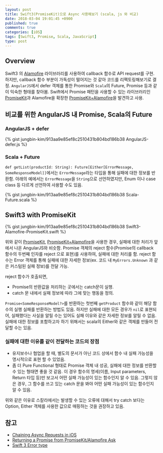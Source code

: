 ```yaml
---
layout: post
title: Swift3(PromiseKit)으로 Async 사용해보기 (scala, js 와 비교)
date: 2018-03-04 19:01:45 +0900
published: true
comments: true
categories: [iOS]
tags: [Swift3, Promise, Scala, JavaScript]
type: post
---
```


## Overview
Swift3 의 [Alamofire](https://github.com/Alamofire/Alamofire) 라이브러리를 사용하여 callback 함수로 API request를 구현.
하지만, callback 함수 부분이 가독성이 떨어지는 것 같아 코드를 리팩토링해보기로 결정.
`AngularJS`에서 defer 객체를 통한 Promise와 `Scala`의 Future, Promise 등과 같이 익숙한 형태를 찾아봄.
Swift에서 Promise 패턴을 사용할 수 있는 라이브러리인 [PromiseKit](https://github.com/mxcl/PromiseKit)과 
Alamofire을 확장한 [PromiseKit+Alamofire](https://github.com/PromiseKit/Alamofire-)을 발견하고 사용. 

## 비교를 위한 AngularJS 내 Promise, Scala의 Future

### AngularJS + defer
{% gist jungbin-kim/913aa9e85ef8c2510431b804bd186b38 AngularJS-defer.js %}

### Scala + Future
`def getList(productId: String): Future[Either[ErrorMessage, SomeResponseModel]]`에서는 
`ErrorMessage`라는 타입을 통해 실패에 대한 정보를 반환함. 
아래의 예에서는 `ErrorMessage`을 `String`으로 선언하였지만, Enum 이나 case class 등 다르게 선언하여 사용할 수도 있음.
    
{% gist jungbin-kim/913aa9e85ef8c2510431b804bd186b38 Scala-Future.scala %}


## Swift3 with PromiseKit
{% gist jungbin-kim/913aa9e85ef8c2510431b804bd186b38 Swift3-Alamofire-PromiseKit.swift %}

위와 같이 [PromiseKit](https://github.com/mxcl/PromiseKit), [PromiseKit+Alamofire](https://github.com/PromiseKit/Alamofire-)을 사용한 경우, 
실패에 대한 처리가 앞에서 나온 AngularJS와 비슷함. 
Promise 객체의 reject 함수(Promise의 callback 함수의 두번째 인자를 reject 으로 표현)를 사용하여, 실패에 대한 처리를 함. 
reject 함수는 Error 객체를 통해 실패에 대한 자세한 정보(ex. 코드 내 `MyErrors.Unknown` 과 같은 커스텀된 실패 정보)를 전달 가능. 

reject 함수가 호출되면, 
- Promise의 반환값을 처리하는 곳에서는 catch문이 실행. 
- catch 문 내에서 실패 정보에 따라 그에 맞는 행동을 정의.

`Promise<SomeResponseModel?>`를 반환하는 첫번째 `getProduct` 함수와 같이 해당 함수의 실행 실패를 반환하는 방법도 있음. 
하지만 실패에 대한 모든 경우가 `nil`로 표현되어, 실패했다는 사실을 알릴 수는 있어도 실패 이유와 같은 자세한 정보를 알릴 수 없음. 
실패에 대한 정보를 포함하고자 하기 위해서는 scala의 Either와 같은 객체를 만들어 전달할 수는 있음. 

### 실패에 대한 이유를 같이 전달하는 코드의 장점
- 유지보수나 협업을 할 때, 별도의 문서가 아닌 코드 상에서 함수 내 실패 가능성을 명시적으로 표현 할 수 있었음. 
- 좀 더 Pure Functional 형태로 Promise 객체 내 성공, 실패에 대한 정보를 반환할 수 있는 형태면 좋을 것 같음. 
이 경우 함수의 명세(이름, Input parameters, Return 타입 등)만 보고서 어떤 실패 가능성이 있는 함수인지 알 수 있음. 
그렇지 않은 경우, 그 함수를 쓰고 있는 catch 문을 봐야 어떤 실패 가능성이 있는 함수인지 알 수 있음. 

위와 같은 이유로 스칼라에서는 발생할 수 있는 오류에 대해서 try catch 보다는 Option, Either 객체를 사용한 값으로 매핑하는 것을 권장하고 있음.

## 참고
- [Chaining Async Requests in iOS](https://medium.com/@nrewik/chaining-async-requests-in-ios-b492ad9d9b4a)
- [Returning a Promise from PromiseKit/Alamofire Ask](https://stackoverflow.com/questions/40638631/returning-a-promise-from-promisekit-alamofire)
- [Swift 3 Error type](https://medium.com/@derrickho_28266/swift-3-error-type-ec86feab43e7)